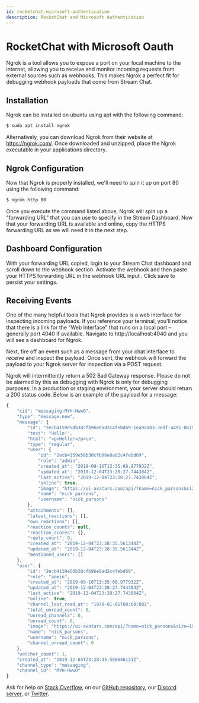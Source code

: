 ```yaml
---
id: rocketchat-microsoft-authentication
description: RocketChat and Microsoft Authentication
---
```


# RocketChat with Microsoft Oauth

Ngrok is a tool allows you to expose a port on your local machine to the internet, allowing you to receive and monitor incoming requests from external sources such as webhooks. This makes Ngrok a perfect fit for debugging webhook payloads that come from Stream Chat.

## Installation

Ngrok can be installed on ubuntu using apt with the following command:

```bash
$ sudo apt install ngrok
```

Alternatively, you can download Ngrok from their website at https://ngrok.com/. Once downloaded and unzipped, place the Ngrok executable in your applications directory.

## Ngrok Configuration

Now that Ngrok is properly installed, we'll need to spin it up on port 80 using the following command:

```bash
$ ngrok http 80
```
Once you execute the command listed above, Ngrok will spin up a "forwarding URL" that you can use to specify in the Stream Dashboard. 
Now that your forwarding URL is available and online, copy the HTTPS forwarding URL as we will need it in the next step.

## Dashboard Configuration

With your forwarding URL copied, login to your Stream Chat dashboard and scroll down to the webhook section. Activate the webhook and then paste your HTTPS forwarding URL in the webhook URL input . Click save to persist your settings. 

## Receiving Events

One of the many helpful tools that Ngrok provides is a web interface for inspecting incoming payloads. If you reference your terminal, you'll notice that there is a link for the "Web Interface" that runs on a local port – generally port 4040 if available. Navigate to http://localhost:4040 and you will see a dashboard for Ngrok.

Next, fire off an event such as a message from your chat interface to receive and inspect the payload. Once sent, the webhook will forward the payload to your Ngrok server for inspection via a POST request.

Ngrok will intermittently return a 502 Bad Gateway response. Please do not be alarmed by this as debugging with Ngrok is only for debugging purposes. In a production or staging environment, your server should return a 200 status code.
Below is an example of the payload for a message:

```js
{
    "cid": "messaging:MYH-HwwO",
    "type": "message.new",
    "message": {
        "id": "2ecb4159e50b38cfb96e8ad2c4febd69-1ea9aa03-3edf-4491-8619-b34cabd4bcfc",
        "text": "Hello!",
        "html": "<p>Hello!</p>\n",
        "type": "regular",
        "user": {
            "id": "2ecb4159e50b38cfb96e8ad2c4febd69",
            "role": "admin",
            "created_at": "2019-09-16T13:35:08.977932Z",
            "updated_at": "2019-12-04T23:28:27.744384Z",
            "last_active": "2019-12-04T23:28:27.743804Z",
            "online": true,
            "image": "https://ui-avatars.com/api/?name=nick_parsons&size=192&background=000000&color=6E7FFE&length=1",
            "name": "nick_parsons",
            "username": "nick_parsons"
        },
        "attachments": [],
        "latest_reactions": [],
        "own_reactions": [],
        "reaction_counts": null,
        "reaction_scores": {},
        "reply_count": 0,
        "created_at": "2019-12-04T23:28:35.561344Z",
        "updated_at": "2019-12-04T23:28:35.561344Z",
        "mentioned_users": []
    },
    "user": {
        "id": "2ecb4159e50b38cfb96e8ad2c4febd69",
        "role": "admin",
        "created_at": "2019-09-16T13:35:08.977932Z",
        "updated_at": "2019-12-04T23:28:27.744384Z",
        "last_active": "2019-12-04T23:28:27.743804Z",
        "online": true,
        "channel_last_read_at": "1970-01-01T00:00:00Z",
        "total_unread_count": 0,
        "unread_channels": 0,
        "unread_count": 0,
        "image": "https://ui-avatars.com/api/?name=nick_parsons&size=192&background=000000&color=6E7FFE&length=1",
        "name": "nick_parsons",
        "username": "nick_parsons",
        "channel_unread_count": 0
    },
    "watcher_count": 1,
    "created_at": "2019-12-04T23:28:35.566646131Z",
    "channel_type": "messaging",
    "channel_id": "MYH-HwwO"
}
```

Ask for help on [Stack Overflow](https://stackoverflow.com/questions/tagged/docusaurus), on our [GitHub repository](https://github.com/facebook/docusaurus), our [Discord server](https://discordapp.com/invite/docusaurus), or [Twitter](https://twitter.com/docusaurus).
